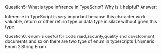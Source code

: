 Question5:
What is type inference in TypeScript? Why is it helpful?
Answer:

Inference in TypeScript is very important because
this character work valuable, return or other return type or data type inisilaze without
given this type 

Question8:
enum is useful for code read,security,quality and development documents and so on
there are two type of enum in typescripts
1.Numeric Enum
2.String Enum

